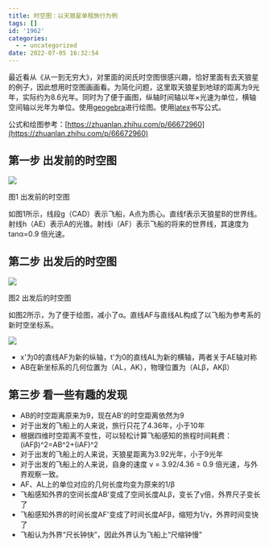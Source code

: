 ```yaml
---
title: 时空图：以天狼星单程旅行为例
tags: []
id: '1962'
categories:
  - - uncategorized
date: 2022-07-05 16:32:54
---
```


最近看从《从一到无穷大》，对里面的闵氏时空图很感兴趣，恰好里面有去天狼星的例子，因此想用时空图画画看。为简化问题，这里取天狼星到地球的距离为9光年，实际约为8.6光年。同时为了便于画图，纵轴时间轴以年×光速为单位，横轴空间轴以光年为单位。使用[geogebra](https://www.geogebra.org/calculator)进行绘图。使用[latex](https://www.latexlive.com/)书写公式。

公式和绘图参考：[https://zhuanlan.zhihu.com/p/66672960](https://zhuanlan.zhihu.com/p/66672960)

## 第一步 出发前的时空图

![](https://img.limour.top/archives_2023/blog/20220705122153.webp)

图1 出发前的时空图

如图1所示，线段g（CAD）表示飞船，A点为质心。直线f表示天狼星B的世界线。射线h（AE）表示A的光锥。射线i（AF）表示飞船的将来的世界线，其速度为 tanα=0.9 倍光速。

## 第二步 出发后的时空图

![](https://img.limour.top/archives_2023/blog/20220705153936.webp)

图2 出发后的时空图

如图2所示，为了便于绘图，减小了α。直线AF与直线AL构成了以飞船为参考系的新时空坐标系。

![](https://img.limour.top/archives_2023/2023/01/30/63d77aecbb1bc.webp)

*   x'为0的直线AF为新的纵轴，t'为0的直线AL为新的横轴，两者关于AE轴对称
*   AB在新坐标系的几何位置为（AL，AK），物理位置为（ALβ，AKβ）

## 第三步 看一些有趣的发现

*   AB的时空距离原来为9，现在AB'的时空距离依然为9
*   对于出发的飞船上的人来说，旅行只花了4.36年，小于10年
*   根据四维时空距离不变性，可以轻松计算飞船感知的旅程时间耗费：(iAFβ)^2=AB^2+(iAF)^2
*   对于出发的飞船上的人来说，天狼星距离为3.92光年，小于9光年
*   对于出发的飞船上的人来说，自身的速度 v = 3.92/4.36 = 0.9 倍光速，与外界观察一致。
*   AF、AL上的单位对应的几何长度均变为原来的1/β
*   飞船感知外界的空间长度AB'变成了空间长度ALβ，变长了γ倍，外界尺子变长了
*   飞船感知外界的时间长度AF'变成了时间长度AFβ，缩短为1/γ，外界时间变快了
*   飞船认为外界“尺长钟快”，因此外界认为飞船上“尺缩钟慢”